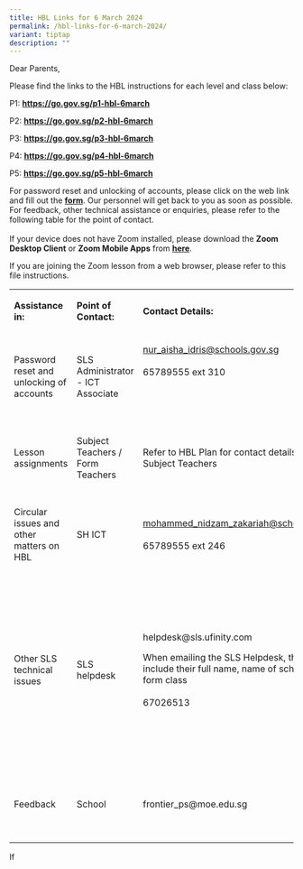 ```yaml
---
title: HBL Links for 6 March 2024
permalink: /hbl-links-for-6-march-2024/
variant: tiptap
description: ""
---
```

<p>Dear Parents,</p>
<p>Please find the links to the HBL instructions for each level and class
below:</p>
<p>P1:&nbsp;<strong><a href="https://go.gov.sg/p1-hbl-15aug" rel="noopener noreferrer nofollow" target="_blank">https://go.gov.sg/p1-hbl-6march</a></strong>
</p>
<p>P2:&nbsp;<strong><a href="https://go.gov.sg/p2-hbl-15aug" rel="noopener noreferrer nofollow" target="_blank">https://go.gov.sg/p2-hbl-</a><a href="https://go.gov.sg/p1-hbl-15aug" rel="noopener noreferrer nofollow" target="_blank">6march</a></strong>
</p>
<p>P3:&nbsp;<strong><a href="https://go.gov.sg/p3-hbl-15aug" rel="noopener noreferrer nofollow" target="_blank">https://go.gov.sg/p3-hbl-</a><a href="https://go.gov.sg/p1-hbl-15aug" rel="noopener noreferrer nofollow" target="_blank">6march</a></strong>
</p>
<p>P4:&nbsp;<strong><a href="https://go.gov.sg/p4-hbl-15aug" rel="noopener noreferrer nofollow" target="_blank">https://go.gov.sg/p4-hbl-</a><a href="https://go.gov.sg/p1-hbl-15aug" rel="noopener noreferrer nofollow" target="_blank">6march</a></strong>
</p>
<p>P5:&nbsp;<strong><a href="https://go.gov.sg/p5-hbl-15aug" rel="noopener noreferrer nofollow" target="_blank">https://go.gov.sg/p5-hbl-</a><a href="https://go.gov.sg/p1-hbl-15aug" rel="noopener noreferrer nofollow" target="_blank">6march</a></strong>
</p>
<p>For password reset and unlocking of accounts, please click on the web
link and fill out the <strong><a href="https://go.gov.sg/frontier-formsg" rel="noopener noreferrer nofollow" target="_blank">form</a></strong>.
Our personnel will get back to you as soon as possible. For feedback, other
technical assistance or enquiries, please refer to the following table
for the point of contact.
<br>
<br>If your device does not have Zoom installed, please download the <strong>Zoom Desktop Client</strong> or <strong>Zoom Mobile Apps</strong> from <strong><a href="https://zoom.us/download" rel="noopener noreferrer nofollow" target="_blank">here</a></strong>.</p>
<p>If you are joining the Zoom lesson from a web browser, please refer to
this file instructions.
<br>
</p>
<table>
<tbody>
<tr>
<td rowspan="1" colspan="2">
<p><strong>Assistance in:</strong>
</p>
</td>
<td rowspan="1" colspan="1">
<p><strong>Point of Contact:</strong>
</p>
</td>
<td rowspan="1" colspan="2">
<p><strong>Contact Details:</strong>
</p>
</td>
<td rowspan="1" colspan="1">
<p><strong>Operating Hours:</strong>
</p>
</td>
</tr>
<tr>
<td rowspan="1" colspan="2">
<p>Password reset and unlocking of accounts</p>
</td>
<td rowspan="1" colspan="1">
<p>SLS Administrator - ICT Associate</p>
</td>
<td rowspan="1" colspan="2">
<p><a href="mailto:nur_aisha_idris@schools.gov.sg" rel="noopener noreferrer nofollow" target="_blank">nur_aisha_idris@schools.gov.sg</a> 
<br>
<br>65789555 ext 310</p>
<p>
<br>
<br>
</p>
</td>
<td rowspan="1" colspan="1">
<p>Mondays - Fridays:</p>
<p>8:00 am - 4:00 pm</p>
</td>
</tr>
<tr>
<td rowspan="1" colspan="2">
<p>Lesson assignments</p>
</td>
<td rowspan="1" colspan="1">
<p>Subject Teachers / Form Teachers</p>
</td>
<td rowspan="1" colspan="2">
<p>Refer to HBL Plan for contact details of Subject Teachers</p>
</td>
<td rowspan="1" colspan="1">
<p>Mondays - Fridays:</p>
<p>8:00 am - 4:00 pm</p>
</td>
</tr>
<tr>
<td rowspan="1" colspan="2">
<p>Circular issues and other matters on HBL</p>
</td>
<td rowspan="1" colspan="1">
<p>SH ICT</p>
</td>
<td rowspan="1" colspan="2">
<p><a href="mailto:mohammed_nidzam_zakariah@schools.gov.sg" rel="noopener noreferrer nofollow" target="_blank">mohammed_nidzam_zakariah@schools.gov.sg</a> 
<br>
<br>65789555 ext 246</p>
</td>
<td rowspan="1" colspan="1">
<p>Mondays - Fridays:</p>
<p>8:00 am - 4:00 pm</p>
</td>
</tr>
<tr>
<td rowspan="1" colspan="2">
<p>Other SLS technical issues</p>
</td>
<td rowspan="1" colspan="1">
<p>SLS helpdesk</p>
</td>
<td rowspan="1" colspan="2">
<p>helpdesk@sls.ufinity.com</p>
<p>When emailing the SLS Helpdesk, they should include their full name, name
of school and form class
<br>
<br>67026513</p>
</td>
<td rowspan="1" colspan="1">
<p>Mondays - Fridays:</p>
<p>4:00 pm - 9:00 pm</p>
<p>Saturdays:</p>
<p>9:00 am - 9:00 pm</p>
<p>*Closed on Sundays &amp; Public Holidays</p>
</td>
</tr>
<tr>
<td rowspan="1" colspan="2">
<p>Feedback</p>
</td>
<td rowspan="1" colspan="1">
<p>School</p>
</td>
<td rowspan="1" colspan="2">
<p>frontier_ps@moe.edu.sg</p>
</td>
<td rowspan="1" colspan="1">
<p>Mondays - Fridays:</p>
<p>8:00 am - 5:00 pm</p>
</td>
</tr>
</tbody>
</table>
<p>If</p>